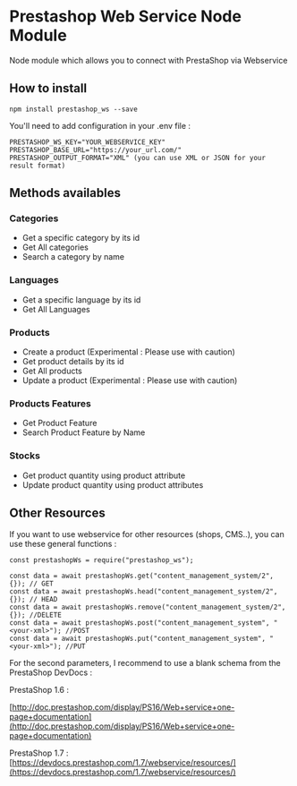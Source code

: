 # Prestashop Web Service Node Module

Node module which allows you to connect with PrestaShop via Webservice

## How to install 

```
npm install prestashop_ws --save
```

You'll need to add configuration in your .env file : 

```
PRESTASHOP_WS_KEY="YOUR_WEBSERVICE_KEY"
PRESTASHOP_BASE_URL="https://your_url.com/"
PRESTASHOP_OUTPUT_FORMAT="XML" (you can use XML or JSON for your result format)
```

## Methods availables

### Categories

- Get a specific category by its id
- Get All categories
- Search a category by name

### Languages

- Get a specific language by its id
- Get All Languages

### Products

- Create a product (Experimental : Please use with caution)
- Get product details by its id
- Get All products
- Update a product (Experimental : Please use with caution)

### Products Features

- Get Product Feature
- Search Product Feature by Name

### Stocks

- Get product quantity using product attribute
- Update product quantity using product attributes

## Other Resources

If you want to use webservice for other resources (shops, CMS..), you can use these general functions : 

```
const prestashopWs = require("prestashop_ws");

const data = await prestashopWs.get("content_management_system/2", {}); // GET
const data = await prestashopWs.head("content_management_system/2", {}); // HEAD
const data = await prestashopWs.remove("content_management_system/2", {}); //DELETE
const data = await prestashopWs.post("content_management_system", "<your-xml>"); //POST
const data = await prestashopWs.put("content_management_system", "<your-xml>"); //PUT

```

For the second parameters, I recommend to use a blank schema from the PrestaShop DevDocs : 

PrestaShop 1.6 : 

[http://doc.prestashop.com/display/PS16/Web+service+one-page+documentation](http://doc.prestashop.com/display/PS16/Web+service+one-page+documentation)

PrestaShop 1.7 : 
[https://devdocs.prestashop.com/1.7/webservice/resources/](https://devdocs.prestashop.com/1.7/webservice/resources/)